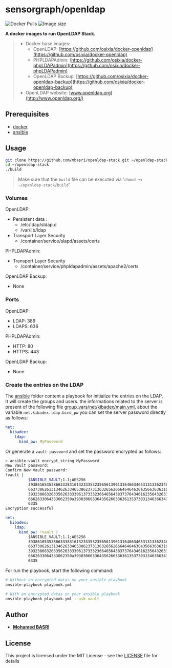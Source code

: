 # sensorgraph/openldap

![Docker Pulls](https://img.shields.io/docker/pulls/mbasri/openldap.svg)
![Image size](https://images.microbadger.com/badges/image/mbasri/openldap.svg)

**A docker images to run OpenLDAP Stack.**

> * Docker base images:
>   * OpenLDAP: [https://github.com/osixia/docker-openldap](https://github.com/osixia/docker-openldap)
>   * PHPLDAPAdmin: [https://github.com/osixia/docker-phpLDAPadmin](https://github.com/osixia/docker-phpLDAPadmin)
>   * OpenLDAP Backup: [https://github.com/osixia/docker-openldap-backup](https://github.com/osixia/docker-openldap-backup)
> * OpenLDAP website: [www.openldap.org](http://www.openldap.org/)

## Prerequisites

* [docker](https://www.google.com/search?q=how+to+install+docker)
* [ansible](https://www.google.com/search?q=how+to+install+ansible)

## Usage

```bash
git clone https://github.com/mbasri/openldap-stack.git ~/openldap-stack
cd ~/openldap-stack
./build
```

> Make sure that the `build` file can be executed via '`chmod +x ~/openldap-stack/build`'

### Volumes

OpenLDAP:

* Persistent data :
  * /etc/ldap/sldap.d
  * /var/lib/ldap
* Transport Layer Security
  * /container/service/slapd/assets/certs

PHPLDAPAdmin:

* Transport Layer Security
  * /container/service/phpldapadmin/assets/apache2/certs

OpenLDAP Backup:

* None

### Ports

OpenLDAP:

* LDAP: 389
* LDAPS: 636

PHPLDAPAdmin:

* HTTP: 80
* HTTPS: 443

OpenLDAP Backup:

* None

### Create the entries on the LDAP

The [ansible](./ansible) folder content a playbook for initialize the entries on the LDAP, It will create the groups and users.
the informations related to the server is present of the following file [group_vars/net/kibadex/main.yml](./ansible//group_vars/net/kibadex/main.yml), about the variable `net.kibadex.ldap.bind_pw` you can set the server password directly as follows:

```yml
net:
  kibadex:
    ldap:
      bind_pw: MyPassword
```

Or generate a `vault password` and set the password encrypted as follows:

```bash
> ansible-vault encrypt_string MyPassword
New Vault password:
Confirm New Vault password:
!vault |
          $ANSIBLE_VAULT;1.1;AES256
          39386165353866333831613233353235656139613164663465313133623461653663663332346135
          6637306261313462633465386237313632656266646464630a356636363161326262623335646639
          39323866326335626333306137333236646564383737643461623564326338663962653164386361
          6662633064333062350a393030663364356266336361353730313463663437326337393337623031
          6335
Encryption successful
```

```yml
net:
  kibadex:
    ldap:
      bind_pw: !vault |
          $ANSIBLE_VAULT;1.1;AES256
          39386165353866333831613233353235656139613164663465313133623461653663663332346135
          6637306261313462633465386237313632656266646464630a356636363161326262623335646639
          39323866326335626333306137333236646564383737643461623564326338663962653164386361
          6662633064333062350a393030663364356266336361353730313463663437326337393337623031
          6335
```

For run the playbook, start the following command:

```bash
# Without an encrypted datas on your ansible playbook
ansible-playbook playbook.yml

# With an encrypted datas on your ansible playbook
ansible-playbook playbook.yml --ask-vault
```

## Author

* [**Mohamed BASRI**](https://github.com/mbasri)

## License

This project is licensed under the MIT License - see the [LICENSE](./LICENSE) file for details
